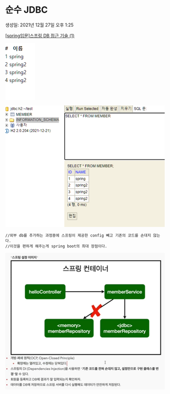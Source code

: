 # 순수 JDBC

생성일: 2021년 12월 27일 오후 1:25

[[spring입문]스프링 DB 접근 기술 (1)](https://velog.io/@ksmlucky/spring%EC%9E%85%EB%AC%B8%EC%8A%A4%ED%94%84%EB%A7%81-DB-%EC%A0%91%EA%B7%BC-%EA%B8%B0%EC%88%A0-1#%ED%99%98%EA%B2%BD-%EC%84%A4%EC%A0%95)

![Untitled](img/Untitled.png)

![Untitled](img/Untitled%201.png)

```
//외부 db를 추가하는 과정중에 스프링이 제공한 config 빼고 기존의 코드를 손대지 않는다.
//이것을 편하게 해주는게 spring boot의 최대 장점이다.

```

![Untitled](img/Untitled%202.png)
